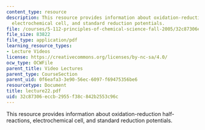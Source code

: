 ```yaml
---
content_type: resource
description: This resource provides information about oxidation-reduction half-reactions,
  electrochemical cell, and standard reduction potentials.
file: /courses/5-112-principles-of-chemical-science-fall-2005/32c87306eccb2955f38c842b2553c96c_lecture22.pdf
file_size: 83822
file_type: application/pdf
learning_resource_types:
- Lecture Videos
license: https://creativecommons.org/licenses/by-nc-sa/4.0/
ocw_type: OCWFile
parent_title: Video Lectures
parent_type: CourseSection
parent_uid: 0f6eafa3-3e90-56ec-6097-f69475356be6
resourcetype: Document
title: lecture22.pdf
uid: 32c87306-eccb-2955-f38c-842b2553c96c
---
```

This resource provides information about oxidation-reduction half-reactions, electrochemical cell, and standard reduction potentials.